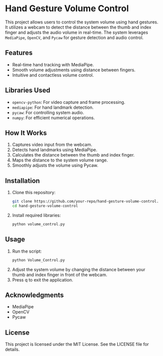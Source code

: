 # Hand Gesture Volume Control

This project allows users to control the system volume using hand gestures. It utilizes a webcam to detect the distance between the thumb and index finger and adjusts the audio volume in real-time. The system leverages `MediaPipe`, `OpenCV`, and `Pycaw` for gesture detection and audio control.

## Features
- Real-time hand tracking with MediaPipe.
- Smooth volume adjustments using distance between fingers.
- Intuitive and contactless volume control.

## Libraries Used
- `opencv-python`: For video capture and frame processing.
- `mediapipe`: For hand landmark detection.
- `pycaw`: For controlling system audio.
- `numpy`: For efficient numerical operations.

## How It Works
1. Captures video input from the webcam.
2. Detects hand landmarks using MediaPipe.
3. Calculates the distance between the thumb and index finger.
4. Maps the distance to the system volume range.
5. Smoothly adjusts the volume using Pycaw.

## Installation
1. Clone this repository:
    ```bash
    git clone https://github.com/your-repo/hand-gesture-volume-control.git
    cd hand-gesture-volume-control
    ```
2. Install required libraries:
    ```bash
    python volume_control.py
    ```

## Usage
1. Run the script:
    ```bash
    python Volume_Control.py
    ```
2. Adjust the system volume by changing the distance between your thumb and index finger in front of the webcam.
3. Press q to exit the application.

## Acknowledgments
- MediaPipe
- OpenCV
- Pycaw


## License
This project is licensed under the MIT License. See the LICENSE file for details.